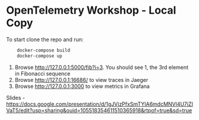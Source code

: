 # OpenTelemetry Workshop - Local Copy

To start clone the repo and run:

```sh
    docker-compose build
    docker-compose up
```

1. Browse <http://127.0.0.1:5000/fib?i=3>. You should see 1, the 3rd element in Fibonacci sequence
1. Browse <http://127.0.0.1:16686/> to view traces in Jaeger
1. Browse <http://127.0.0.1:3000> to view metrics in Grafana


Slides - https://docs.google.com/presentation/d/1gJVjzPfxSmTYIA6mdcMNVl4U7iZIVaT5/edit?usp=sharing&ouid=105518354611510365918&rtpof=true&sd=true
